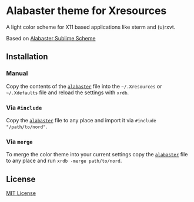 # Alabaster theme for Xresources

A light color scheme for X11 based applications like xterm and (u)rxvt.

Based on [Alabaster Sublime Scheme](https://github.com/tonsky/sublime-scheme-alabaster)


## Installation

### Manual
Copy the contents of the [`alabaster`](https://github.com/anmolmathias/xresources-alabaster/blob/main/src/alabaster) file into the `~/.Xresources` or `~/.Xdefaults` file and reload the settings with `xrdb`.

### Via `#include`
Copy the [`alabaster`](https://github.com/anmolmathias/xresources-alabaster/blob/main/src/alabaster) file to any place and import it via `#include "/path/to/nord"`.

### Via `merge`
To merge the color theme into your current settings copy the [`alabaster`](https://github.com/anmolmathias/xresources-alabaster/blob/main/src/alabaster) file to any place and run `xrdb -merge path/to/nord`.

## License

[MIT License](./LICENSE)
